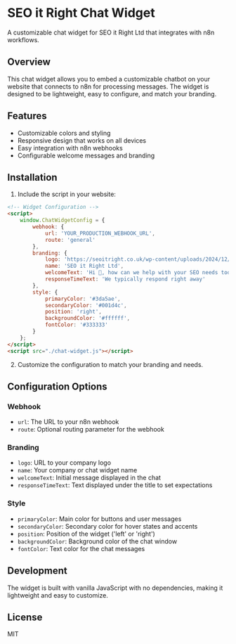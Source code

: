 # SEO it Right Chat Widget

A customizable chat widget for SEO it Right Ltd that integrates with n8n workflows.

## Overview

This chat widget allows you to embed a customizable chatbot on your website that connects to n8n for processing messages. The widget is designed to be lightweight, easy to configure, and match your branding.

## Features

- Customizable colors and styling
- Responsive design that works on all devices
- Easy integration with n8n webhooks
- Configurable welcome messages and branding

## Installation

1. Include the script in your website:

```html
<!-- Widget Configuration --> 
<script>
    window.ChatWidgetConfig = {
        webhook: {
            url: 'YOUR_PRODUCTION_WEBHOOK_URL',
            route: 'general'
        },
        branding: {
            logo: 'https://seoitright.co.uk/wp-content/uploads/2024/12/SEO-it-Right-02-scaled.jpg',
            name: 'SEO it Right Ltd',
            welcomeText: 'Hi 👋, how can we help with your SEO needs today?',
            responseTimeText: 'We typically respond right away'
        },
        style: {
            primaryColor: '#3da5ae',
            secondaryColor: '#001d4c',
            position: 'right',
            backgroundColor: '#ffffff',
            fontColor: '#333333'
        }
    };
</script>
<script src="./chat-widget.js"></script>
```

2. Customize the configuration to match your branding and needs.

## Configuration Options

### Webhook

- `url`: The URL to your n8n webhook
- `route`: Optional routing parameter for the webhook

### Branding

- `logo`: URL to your company logo
- `name`: Your company or chat widget name
- `welcomeText`: Initial message displayed in the chat
- `responseTimeText`: Text displayed under the title to set expectations

### Style

- `primaryColor`: Main color for buttons and user messages
- `secondaryColor`: Secondary color for hover states and accents
- `position`: Position of the widget ('left' or 'right')
- `backgroundColor`: Background color of the chat window
- `fontColor`: Text color for the chat messages

## Development

The widget is built with vanilla JavaScript with no dependencies, making it lightweight and easy to customize.

## License

MIT
